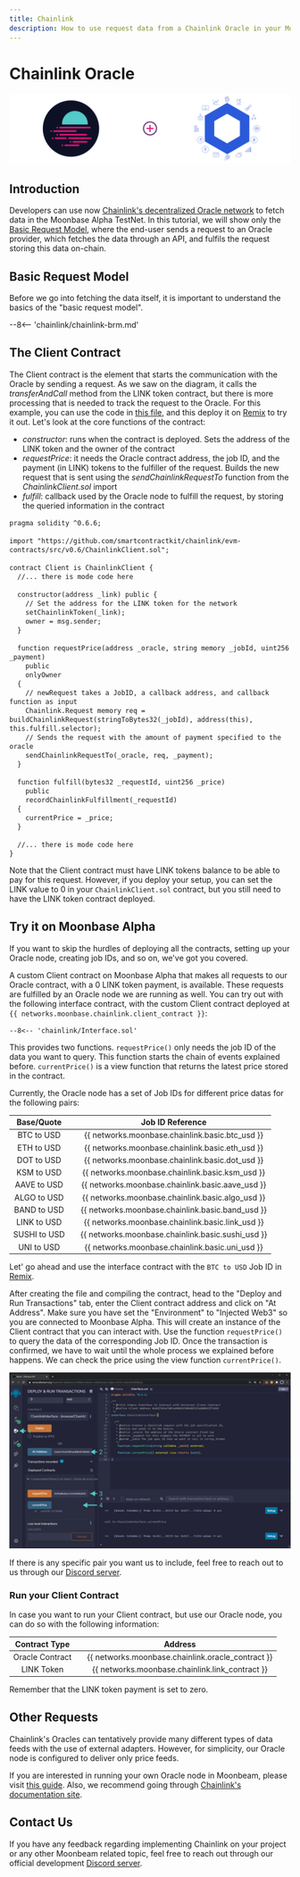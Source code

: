```yaml
---
title: Chainlink
description: How to use request data from a Chainlink Oracle in your Moonbeam Ethereum Dapp using smart contracts or javascript
---
```

# Chainlink Oracle

![Chainlink Moonbeam Banner](/images/chainlink/chainlink-banner.png)

## Introduction

Developers can use now [Chainlink's decentralized Oracle network](https://chain.link/) to fetch data in the Moonbase Alpha TestNet. In this tutorial, we will show only the [Basic Request Model](https://docs.chain.link/docs/architecture-request-model), where the end-user sends a request to an Oracle provider, which fetches the data through an API, and fulfils the request storing this data on-chain.

## Basic Request Model

Before we go into fetching the data itself, it is important to understand the basics of the "basic request model". 

--8<-- 'chainlink/chainlink-brm.md'

## The Client Contract

The Client contract is the element that starts the communication with the Oracle by sending a request. As we saw on the diagram, it calls the _transferAndCall_ method from the LINK token contract, but there is more processing that is needed to track the request to the Oracle. For this example, you can use the code in [this file](/code-snippets/chainlink/Client.sol), and this deploy it on [Remix](/integrations/remix/) to try it out. Let's look at the core functions of the contract:

 - _constructor_: runs when the contract is deployed. Sets the address of the LINK token and the owner of the contract
 - _requestPrice_: it needs the Oracle contract address, the job ID, and the payment (in LINK) tokens to the fulfiller of the request. Builds the new request that is sent using the _sendChainlinkRequestTo_ function from the _ChainlinkClient.sol_ import
 - _fulfill_: callback used by the Oracle node to fulfill the request, by storing the queried information in the contract

```solidity
pragma solidity ^0.6.6;

import "https://github.com/smartcontractkit/chainlink/evm-contracts/src/v0.6/ChainlinkClient.sol";

contract Client is ChainlinkClient {
  //... there is mode code here
  
  constructor(address _link) public {
    // Set the address for the LINK token for the network
    setChainlinkToken(_link);
    owner = msg.sender;
  }

  function requestPrice(address _oracle, string memory _jobId, uint256 _payment) 
    public
    onlyOwner
  {
    // newRequest takes a JobID, a callback address, and callback function as input
    Chainlink.Request memory req = buildChainlinkRequest(stringToBytes32(_jobId), address(this), this.fulfill.selector);
    // Sends the request with the amount of payment specified to the oracle
    sendChainlinkRequestTo(_oracle, req, _payment);
  }

  function fulfill(bytes32 _requestId, uint256 _price)
    public
    recordChainlinkFulfillment(_requestId)
  {
    currentPrice = _price;
  }

  //... there is mode code here
}
```

Note that the Client contract must have LINK tokens balance to be able to pay for this request. However, if you deploy your setup, you can set the LINK value to 0 in your `ChainlinkClient.sol` contract, but you still need to have the LINK token contract deployed.

## Try it on Moonbase Alpha

If you want to skip the hurdles of deploying all the contracts, setting up your Oracle node, creating job IDs, and so on, we've got you covered. 

A custom Client contract on Moonbase Alpha that makes all requests to our Oracle contract, with a 0 LINK token payment, is available. These requests are fulfilled by an Oracle node we are running as well. You can try out with the following interface contract, with the custom Client contract deployed at `{{ networks.moonbase.chainlink.client_contract }}`:

```solidity
--8<-- 'chainlink/Interface.sol'
```

This provides two functions. `requestPrice()` only needs the job ID of the data you want to query. This function starts the chain of events explained before. `currentPrice()` is a view function that returns the latest price stored in the contract.

Currently, the Oracle node has a set of Job IDs for different price datas for the following pairs:

|  Base/Quote    |   |                Job ID Reference                 |
|:--------------:|---|:-----------------------------------------------:|
| BTC to USD     |   | {{ networks.moonbase.chainlink.basic.btc_usd }} |
| ETH to USD     |   | {{ networks.moonbase.chainlink.basic.eth_usd }} |
| DOT to USD     |   | {{ networks.moonbase.chainlink.basic.dot_usd }} |
| KSM to USD     |   | {{ networks.moonbase.chainlink.basic.ksm_usd }} |
| AAVE to USD    |   | {{ networks.moonbase.chainlink.basic.aave_usd }}|
| ALGO to USD    |   | {{ networks.moonbase.chainlink.basic.algo_usd }}|
| BAND to USD    |   | {{ networks.moonbase.chainlink.basic.band_usd }}|
| LINK to USD    |   | {{ networks.moonbase.chainlink.basic.link_usd }}|
| SUSHI to USD   |   |{{ networks.moonbase.chainlink.basic.sushi_usd }}|
| UNI to USD     |   | {{ networks.moonbase.chainlink.basic.uni_usd }} |

Let' go ahead and use the interface contract with the `BTC to USD` Job ID in [Remix](/integrations/remix/). 

After creating the file and compiling the contract, head to the "Deploy and Run Transactions" tab, enter the Client contract address and click on "At Address". Make sure you have set the "Environment" to "Injected Web3" so you are connected to Moonbase Alpha. This will create an instance of the Client contract that you can interact with. Use the function `requestPrice()` to query the data of the corresponding Job ID. Once the transaction is confirmed, we have to wait until the whole process we explained before happens. We can check the price using the view function `currentPrice()`.

![Chainlink on Moonbase Alpha](/images/chainlink/chainlink-image1.png)

If there is any specific pair you want us to include, feel free to reach out to us through our [Discord server](https://discord.com/invite/PfpUATX).

### Run your Client Contract

In case you want to run your Client contract, but use our Oracle node, you can do so with the following information:

|  Contract Type      |   |                    Address                      |
|:-------------------:|---|:-----------------------------------------------:|
| Oracle Contract     |   |{{ networks.moonbase.chainlink.oracle_contract }}|
| LINK Token          |   | {{ networks.moonbase.chainlink.link_contract }} |

Remember that the LINK token payment is set to zero.

## Other Requests

Chainlink's Oracles can tentatively provide many different types of data feeds with the use of external adapters. However, for simplicity, our Oracle node is configured to deliver only price feeds. 

If you are interested in running your own Oracle node in Moonbeam, please visit [this guide](/node-operators/oracles/node-chainlink/). Also, we recommend going through [Chainlink's documentation site](https://docs.chain.link/docs).

## Contact Us
If you have any feedback regarding implementing Chainlink on your project or any other Moonbeam related topic, feel free to reach out through our official development [Discord server](https://discord.com/invite/PfpUATX).